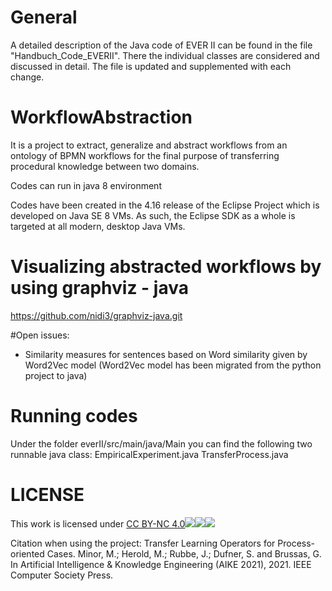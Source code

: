 # General
A detailed description of the Java code of EVER II can be found in the file "Handbuch_Code_EVERII". There the individual classes are considered and discussed in detail. The file is updated and supplemented with each change.

# WorkflowAbstraction
It is a project to extract, generalize and abstract workflows from an ontology of BPMN workflows for the final purpose of transferring procedural knowledge between two domains.

Codes can run in java 8 environment

Codes have been created in the 4.16 release of the Eclipse Project which is developed on Java SE 8 VMs. As such, the Eclipse SDK as a whole is targeted at all modern, desktop Java VMs.

# Visualizing abstracted workflows by using graphviz - java 
https://github.com/nidi3/graphviz-java.git

#Open issues:
- Similarity measures for sentences based on Word similarity given by Word2Vec model (Word2Vec model has been migrated from the python project to java)

# Running codes
Under the folder everII/src/main/java/Main you can find the following two runnable java class:
EmpiricalExperiment.java
TransferProcess.java

# LICENSE
This work is licensed under [CC BY-NC 4.0![](https://mirrors.creativecommons.org/presskit/icons/cc.svg?ref=chooser-v1)![](https://mirrors.creativecommons.org/presskit/icons/by.svg?ref=chooser-v1)![](https://mirrors.creativecommons.org/presskit/icons/nc.svg?ref=chooser-v1)](http://creativecommons.org/licenses/by-nc/4.0/?ref=chooser-v1)

Citation when using the project: Transfer Learning Operators for Process-oriented Cases. Minor, M.; Herold, M.; Rubbe, J.; Dufner, S. and Brussas, G. In Artificial Intelligence & Knowledge Engineering (AIKE 2021), 2021. IEEE Computer Society Press. 